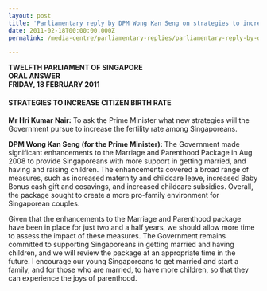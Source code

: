 ```yaml
---
layout: post
title: 'Parliamentary reply by DPM Wong Kan Seng on strategies to increase citizen birth rate'
date: 2011-02-18T00:00:00.000Z
permalink: /media-centre/parliamentary-replies/parliamentary-reply-by-dpm-wong-kan-seng-on-18-feb-2011

---
```



**TWELFTH PARLIAMENT OF SINGAPORE  
ORAL ANSWER  
FRIDAY, 18 FEBRUARY 2011**    

#### **STRATEGIES TO INCREASE CITIZEN BIRTH RATE**

**Mr Hri Kumar Nair:** To ask the Prime Minister what new strategies will the Government pursue to increase the fertility rate among Singaporeans.

**DPM Wong Kan Seng (for the Prime Minister):**
The Government made significant enhancements to the Marriage and Parenthood Package in Aug 2008 to provide Singaporeans with more support in getting married, and having and raising children. The enhancements covered a broad range of measures, such as increased maternity and childcare leave, increased Baby Bonus cash gift and cosavings, and increased childcare subsidies. Overall, the package sought to create a more pro-family environment for Singaporean couples.

Given that the enhancements to the Marriage and Parenthood package have been in place for just two and a half years, we should allow more time to assess the impact of these measures. The Government remains committed to supporting Singaporeans in getting married and having children, and we will review the package at an appropriate time in the future. I encourage our young Singaporeans to get married and start a family, and for those who are married, to have more children, so that they can experience the joys of parenthood.   


